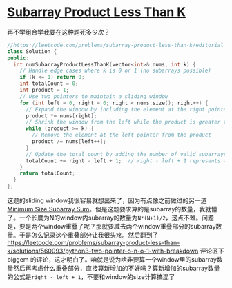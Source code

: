 # [Subarray Product Less Than K](https://leetcode.com/problems/subarray-product-less-than-k)

再不学组合学我要在这种题死多少次？
```c++
//https://leetcode.com/problems/subarray-product-less-than-k/editorial
class Solution {
public:
  int numSubarrayProductLessThanK(vector<int>& nums, int k) {
    // Handle edge cases where k is 0 or 1 (no subarrays possible)
    if (k <= 1) return 0;
    int totalCount = 0;
    int product = 1;
    // Use two pointers to maintain a sliding window
    for (int left = 0, right = 0; right < nums.size(); right++) {
      // Expand the window by including the element at the right pointer
      product *= nums[right];
      // Shrink the window from the left while the product is greater than or equal to k
      while (product >= k) {
        // Remove the element at the left pointer from the product
        product /= nums[left++];
      }
      // Update the total count by adding the number of valid subarrays with the current window size
      totalCount += right - left + 1;  // right - left + 1 represents the current window size，也是新增的subarray数量
    }
    return totalCount;
  }
};
```
这题的sliding window我很容易就想出来了，因为有点像之前做过的另一道[Minimum Size Subarray Sum](./Minimum%20Size%20Subarray%20Sum.md)。但是这题要求算的是subarray的数量，我就懵了。一个长度为N的window内subarray的数量为`N*(N+1)/2`，这点不难。问题是，要是两个window重叠了呢？那就要减去两个window重叠部分的subarray数量。于是怎么记录这个重叠部分让我很头疼。然后翻到了 https://leetcode.com/problems/subarray-product-less-than-k/solutions/560093/python3-two-pointer-o-n-o-1-with-breakdown 评论区下 biggem 的评论，这才明白了。咱就是说为啥非要算一个window里的subarray数量然后再考虑什么重叠部分，直接算新增加的不好吗？算新增加的subarray数量的公式是`right - left + 1`，不要和window的size计算搞混了